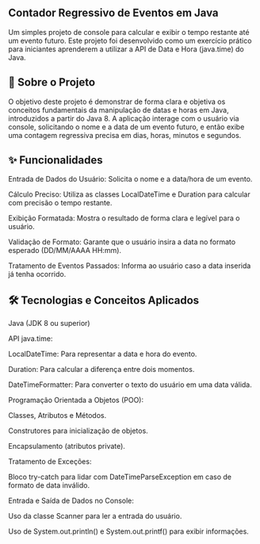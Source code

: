 ## Contador Regressivo de Eventos em Java
Um simples projeto de console para calcular e exibir o tempo restante até um evento futuro. Este projeto foi desenvolvido como um exercício prático para iniciantes aprenderem a utilizar a API de Data e Hora (java.time) do Java.

## 🎯 Sobre o Projeto
O objetivo deste projeto é demonstrar de forma clara e objetiva os conceitos fundamentais da manipulação de datas e horas em Java, introduzidos a partir do Java 8. A aplicação interage com o usuário via console, solicitando o nome e a data de um evento futuro, e então exibe uma contagem regressiva precisa em dias, horas, minutos e segundos.

## ✨ Funcionalidades
Entrada de Dados do Usuário: Solicita o nome e a data/hora de um evento.

Cálculo Preciso: Utiliza as classes LocalDateTime e Duration para calcular com precisão o tempo restante.

Exibição Formatada: Mostra o resultado de forma clara e legível para o usuário.

Validação de Formato: Garante que o usuário insira a data no formato esperado (DD/MM/AAAA HH:mm).

Tratamento de Eventos Passados: Informa ao usuário caso a data inserida já tenha ocorrido.

## 🛠️ Tecnologias e Conceitos Aplicados
Java (JDK 8 ou superior)

API java.time:

LocalDateTime: Para representar a data e hora do evento.

Duration: Para calcular a diferença entre dois momentos.

DateTimeFormatter: Para converter o texto do usuário em uma data válida.

Programação Orientada a Objetos (POO):

Classes, Atributos e Métodos.

Construtores para inicialização de objetos.

Encapsulamento (atributos private).

Tratamento de Exceções:

Bloco try-catch para lidar com DateTimeParseException em caso de formato de data inválido.

Entrada e Saída de Dados no Console:

Uso da classe Scanner para ler a entrada do usuário.

Uso de System.out.println() e System.out.printf() para exibir informações.
